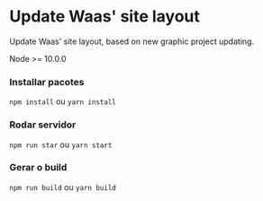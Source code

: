 # Update Waas' site layout 
Update Waas' site layout, based on new graphic project updating.


Node >= 10.0.0

### Installar pacotes
`npm install` ou 
`yarn install`

### Rodar servidor
`npm run star` ou
`yarn start`

### Gerar o build
`npm run build` ou
`yarn build`